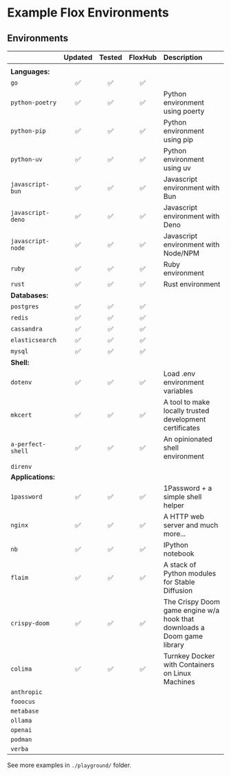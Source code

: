 # Example Flox Environments

## Environments

|      | Updated | Tested | FloxHub | Description |
| :--- | :-----: | :----: | :-----: | :---------- |
| |
| **Languages:** |
| `go`  | ✅ | ✅ | ✅ | |
| `python-poetry`  | ✅ | ✅ | ✅ | Python environment using poerty |
| `python-pip`  | ✅ | ✅ | ✅ | Python environment using pip |
| `python-uv`  | ✅ | ✅ | ✅ | Python environment using uv |
| `javascript-bun`  | ✅ | ✅ | ✅ | Javascript environment with Bun |
| `javascript-deno`  | ✅ | ✅ | ✅ | Javascript environment with Deno |
| `javascript-node`  | ✅ | ✅ | ✅ | Javascript environment with Node/NPM |
| `ruby`  | ✅ | ✅ | ✅ | Ruby environment |
| `rust`  | ✅ | ✅ | ✅ | Rust environment |
| **Databases:** |
| `postgres`  | ✅ | ✅ | ✅ | |
| `redis`     | ✅ | ✅ | ✅ | |
| `cassandra` | ✅ | ✅ | ✅ | |
| `elasticsearch` | ✅ | ✅ | ✅ | |
| `mysql` | ✅ | ✅ | ✅ | |
| **Shell:** |
| `dotenv` | ✅ | ✅ | ✅ | Load .env environment variables |
| `mkcert` | ✅ | ✅ | ✅ | A tool to make locally trusted development certificates |
| `a-perfect-shell` | ✅ | ✅ | ✅ | An opinionated shell environment |
| `direnv`          |  |  |  | |
| **Applications:** |
| `1password` | ✅ | ✅ | ✅ | 1Password + a simple shell helper |
| `nginx`           | ✅ | ✅ | ✅ | A HTTP web server and much more... |
| `nb`              | ✅ | ✅ | ✅ | IPython notebook |
| `flaim` | ✅ | ✅ | ✅ | A stack of Python modules for Stable Diffusion |
| `crispy-doom` | ✅ | ✅ | ✅ | The Crispy Doom game engine w/a hook that downloads a Doom game library |
| `colima` | ✅ | ✅ | ✅ | Turnkey Docker with Containers on Linux Machines |
| `anthropic`       |  |  |  | |
| `fooocus`         |  |  |  | |
| `metabase`        |  |  |  | |
| `ollama`          |  |  |  | |
| `openai`          |  |  |  | |
| `podman`          |  |  |  | |
| `verba`           |  |  |  | |


See more examples in `./playground/` folder.

